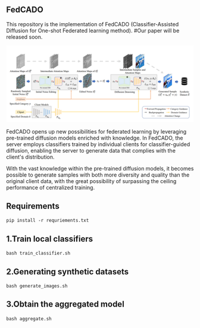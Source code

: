 ## FedCADO

This repository is the implementation of FedCADO (Classifier-Assisted Diffusion for One-shot Federated learning method). #Our paper will be released soon.

![img](img/framework.png)

FedCADO opens up new possibilities for federated learning by leveraging pre-trained diffusion models enriched with knowledge. In FedCADO, the server employs classifiers trained by individual clients for classifier-guided diffusion, enabling the server to generate data that complies with the client's distribution.

With the vast knowledge within the pre-trained diffusion models, it becomes possible to generate samples with both more diversity and quality than the original client data, with the great possibility of surpassing the ceiling performance of centralized training.

## Requirements

	pip install -r requriements.txt


## 1.Train local classifiers


	bash train_classifier.sh


## 2.Generating synthetic datasets


	bash generate_images.sh


## 3.Obtain the aggregated model


	bash aggregate.sh


